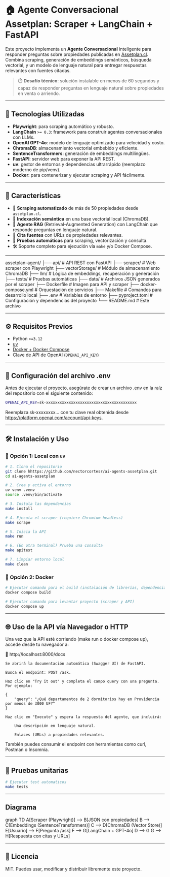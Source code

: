 # 🏠 Agente Conversacional Assetplan: Scraper + LangChain + FastAPI

Este proyecto implementa un **Agente Conversacional** inteligente para responder preguntas sobre propiedades publicadas en [Assetplan.cl](https://www.assetplan.cl). Combina scraping, generación de embeddings semánticos, búsqueda vectorial, y un modelo de lenguaje natural para entregar respuestas relevantes con fuentes citadas.

> ⏱️ **Desafío técnico**: solución instalable en menos de 60 segundos y capaz de responder preguntas en lenguaje natural sobre propiedades en venta o arriendo.

---

## 🧠 Tecnologías Utilizadas

- **Playwright**: para scraping automático y robusto.
- **LangChain** `>= 0.3`: framework para construir agentes conversacionales con LLMs.
- **OpenAI GPT-4o**: modelo de lenguaje optimizado para velocidad y costo.
- **ChromaDB**: almacenamiento vectorial embebido y eficiente.
- **SentenceTransformers**: generación de embeddings multilingües.
- **FastAPI**: servidor web para exponer la API REST.
- **uv**: gestor de entornos y dependencias ultrarrápido (reemplazo moderno de pip/venv).
- **Docker**: para contenerizar y ejecutar scraping y API fácilmente.

---

## 🚀 Características

- 🔎 **Scraping automatizado** de más de 50 propiedades desde `assetplan.cl`.
- 🧠 **Indexación semántica** en una base vectorial local (ChromaDB).
- 🤖 **Agente RAG** (Retrieval-Augmented Generation) con LangChain que responde preguntas en lenguaje natural.
- 🔗 **Cita fuentes** con URLs de propiedades relevantes.
- 🧪 **Pruebas automáticas** para scraping, vectorización y consulta.
- 🛠️ Soporte completo para ejecución vía `make` y/o Docker Compose.

---

assetplan-agent/
├── api/ # API REST con FastAPI
├── scraper/ # Web scraper con Playwright
├── vectorStorage/ # Módulo de almacenamiento ChromaDB
├── llm/ # Lógica de embeddings, recuperación y generación
├── tests/ # Pruebas automáticas
├── data/ # Archivos JSON generados por el scraper
├── Dockerfile # Imagen para API y scraper
├── docker-compose.yml # Orquestación de servicios
├── Makefile # Comandos para desarrollo local
├── .env # Variables de entorno
├── pyproject.toml # Configuración y dependencias del proyecto
└── README.md # Este archivo

---

## ⚙️ Requisitos Previos

- Python `>=3.12`
- [uv](https://docs.astral.sh/uv/getting-started/installation/)
- [Docker + Docker Compose](https://docs.docker.com/get-docker/)
- Clave de API de OpenAI (`OPENAI_API_KEY`)

---

## 🔐 Configuración del archivo .env

Antes de ejecutar el proyecto, asegúrate de crear un archivo .env en la raíz del repositorio con el siguiente contenido:

```bash
OPENAI_API_KEY=sk-xxxxxxxxxxxxxxxxxxxxxxxxxxxxxxxxxxxxxxxx
```

Reemplaza sk-xxxxxxxx... con tu clave real obtenida desde https://platform.openai.com/account/api-keys.

---

## 🛠️ Instalación y Uso

### 🔧 Opción 1: Local con `uv`

```bash
# 1. Clona el repositorio
git clone hhttps://github.com/nectorcortesr/ai-agents-assetplan.git
cd ai-agents-assetplan

# 2. Crea y activa el entorno
uv venv .venv
source .venv/bin/activate

# 3. Instala las dependencias
make install

# 4. Ejecuta el scraper (requiere Chromium headless)
make scrape

# 5. Inicia la API
make run

# 6. (En otra terminal) Prueba una consulta
make apitest

# 7. Limpiar entorno local
make clean
```

### 🔧 Opción 2: Docker

```bash
# Ejecutar comando para el build (instalación de librerías, dependencias y levantar entorno)
docker compose build

# Ejecutar comando para levantar proyecto (scraper y API)
docker compose up
```
---

## 🌐 Uso de la API vía Navegador o HTTP

Una vez que la API esté corriendo (make run o docker compose up), accede desde tu navegador a:

🔗 http://localhost:8000/docs

    Se abrirá la documentación automática (Swagger UI) de FastAPI.

    Busca el endpoint: POST /ask.

    Haz clic en "Try it out" y completa el campo query con una pregunta. Por ejemplo:

    {
        "query": "¿Qué departamentos de 2 dormitorios hay en Providencia por menos de 3000 UF?"
    }

    Haz clic en "Execute" y espera la respuesta del agente, que incluirá:

        Una descripción en lenguaje natural.

        Enlaces (URLs) a propiedades relevantes.

También puedes consumir el endpoint con herramientas como curl, Postman o Insomnia.

---

## 🧪 Pruebas unitarias

```bash
# Ejecutar test automaticos
make tests

```
---

## Diagrama 

graph TD
    A[Scraper (Playwright)] --> B[JSON con propiedades]
    B --> C[Embeddings (SentenceTransformers)]
    C --> D[ChromaDB (Vector Store)]
    E[Usuario] --> F[Pregunta /ask]
    F --> G[LangChain + GPT-4o]
    D --> G
    G --> H[Respuesta con citas y URLs]

---

## 📄 Licencia

MIT. Puedes usar, modificar y distribuir libremente este proyecto.
